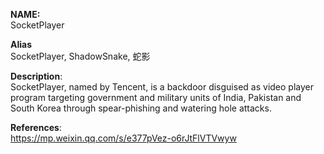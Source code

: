 **NAME:**  
SocketPlayer  
  
**Alias**  
SocketPlayer, ShadowSnake, 蛇影  
  
**Description**:   
SocketPlayer, named by Tencent, is a backdoor disguised as video player program targeting government and military units of India, Pakistan and South Korea through spear-phishing and watering hole attacks.
  
**References**:  
https://mp.weixin.qq.com/s/e377pVez-o6rJtFlVTVwyw
